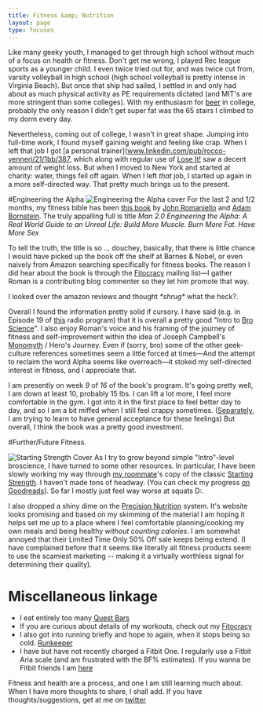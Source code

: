 ```yaml
---
title: Fitness &amp; Nutrition
layout: page
type: focuses
---
```


Like many geeky youth, I managed to get through high school without much of a focus on health or fitness. Don't get me wrong, I played Rec league sports as a younger child. I even twice tried out for, and was twice cut from, varsity volleyball in high school (high school volleyball is pretty intense in Virginia Beach). But once that ship had sailed, I settled in and only had about as much physical activity as PE requirements dictated (and MIT's are more stringent than some colleges). With my enthusiasm for [beer](/beer) in college, probably the only reason I didn't get super fat was the 65 stairs I climbed to my dorm every day.

Nevertheless, coming out of college, I wasn't in great shape. Jumping into full-time work, I found myself gaining weight and feeling like crap. When I left that job I got [a personal trainer](www.linkedin.com/pub/rocco-venneri/21/1bb/387, which along with regular use of [Lose It!](http://loseit.com/) saw a decent amount of weight loss. But when I moved to New York and started at charity: water, things fell off again. When I left *that* job, I started up again in a more self-directed way. That pretty much brings us to the present.

#Engineering the Alpha
![Engineering the Alpha cover](https://d202m5krfqbpi5.cloudfront.net/books/1360564958l/15818381.jpg)
For the last 2 and 1/2 months, my fitness bible has been [this book](http://amzn.to/NIvuci) by [John Romaniello](http://www.romanfitnesssystems.com/) and [Adam Bornstein](http://www.bornfitness.com/). The truly appalling full is title _Man 2.0 Engineering the Alpha: A Real World Guide to an Unreal Life: Build More Muscle. Burn More Fat. Have More Sex_

To tell the truth, the title is so ... douchey, basically, that there is little chance I would have picked up the book off the shelf at Barnes & Nobel, or even naively from Amazon searching specifically for fitness books. The reason I did hear about the book is through the [Fitocracy](fitocracy.com) mailing list—I gather Roman is a contributing blog commenter so they let him promote that way.

I looked over the amazon reviews and thought _\*shrug\*_ what the heck?.

Overall I found the information pretty solid if cursory. I have said (e.g. in Episode 19 of [this](http://anhourwasted.mit.edu/) radio program) that it is overall a pretty good "Intro to [Bro Science](http://www.youtube.com/user/BroScienceLife)". I also enjoy Roman's voice and his framing of the journey of fitness and self-improvement within the idea of Joseph Campbell's [Monomyth](http://en.wikipedia.org/wiki/Monomyth) / Hero's Journey. Even if (sorry, bro) some of the other geek-culture references sometimes seem a little forced at times—And the attempt to reclaim the word Alpha seems like overreach—it stoked my self-directed interest in fitness, and I appreciate that.

I am presently on week *9* of *16* of the book's program. It's going pretty well, I am down at least 10, probably 15 lbs. I can lift a lot more, I feel more comfortable in the gym. I got into it in the first place to feel better day to day, and so I am a bit miffed when I still feel crappy sometimes. ([Separately](/meditation), I am trying to learn to have general acceptance for these feelings) But overall, I think the book was a pretty good investment.

#Further/Future Fitness.

![Starting Strength Cover](https://d202m5krfqbpi5.cloudfront.net/books/1322334941l/13112770.jpg)
As I try to grow beyond simple "Intro"-level broscience, I have turned to some other resources. In particular, I have been slowly working my way through [my roommate](http://twitter.com/kasittig)'s copy of the classic [Starting Strength](http://amzn.to/1gZYYur). I haven't made tons of headway. (You can check my progress [on Goodreads](https://www.goodreads.com/user_status/list/6462390)). So far I mostly just feel way worse at squats D:.

I also dropped a shiny dime on the [Precision Nutrition](http://www.precisionnutrition.com/books) system. It's website looks promising and based on my skimming of the material I am hoping it helps set me up to a place where I feel comfortable planning/cooking my own meals and being healthy *without counting calories*. I am somewhat annoyed that their Limited Time Only 50% Off sale keeps being extend. (I have complained before that it seems like literally all fitness products seem to use the scamiest marketing -- making it a virtually worthless signal for determining their quality).

# Miscellaneous linkage

 
   * I eat entirely too many [Quest Bars](http://www.questproteinbar.com/)
   * If you are curious about details of my workouts, check out my [Fitocracy](https://www.fitocracy.com/profile/donaldguy/?activities)
   * I also got into running briefly and hope to again, when it stops being so cold. [Runkeeper](http://runkeeper.com/user/933170254/profile)
   * I have but have not recently charged a Fitbit One. I regularly use a Fitbit Aria scale (and am frustrated with the BF% estimates). If you wanna be Fitbit friends I am [here](https://www.fitbit.com/user/24LCP2)
   

Fitness and health are a process, and one I am still learning much about. When I have more thoughts to share, I shall add. If you have thoughts/suggestions, get at me on [twitter](http://twitter.com/donaldguy)
